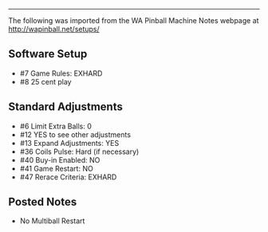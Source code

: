 ***
The following was imported from the WA Pinball Machine Notes webpage at http://wapinball.net/setups/
## Software Setup 
-   #7 Game Rules: EXHARD
-   #8 25 cent play
## Standard Adjustments 
-   #6 Limit Extra Balls: 0
-   #12 YES to see other adjustments
-   #13 Expand Adjustments: YES
-   #36 Coils Pulse: Hard (if necessary)
-   #40 Buy-in Enabled: NO
-   #41 Game Restart: NO
-   #47 Rerace Criteria: EXHARD
## Posted Notes 
-   No Multiball Restart
